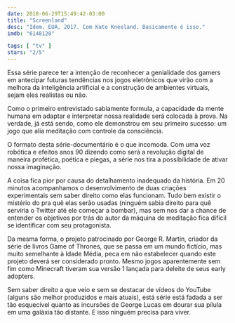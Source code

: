 ```yaml
---
date: 2018-06-29T15:49:42-03:00
title: "Screenland"
desc: "Idem. EUA, 2017. Com Kate Kneeland. Basicamente é isso."
imdb: "6148128"

tags: [ "tv" ]
stars: "2/5"
---
```

Essa série parece ter a intenção de reconhecer a genialidade dos gamers em antecipar futuras tendências nos jogos eletrônicos que virão com a melhora da inteligência artificial e a construção de ambientes virtuais, sejam eles realistas ou não.

Como o primeiro entrevistado sabiamente formula, a capacidade da mente humana em adaptar e interpretar nossa realidade será colocada à prova. Na verdade, já está sendo, como ele demonstrou em seu primeiro sucesso: um jogo que alia meditação com controle da consciência.

O formato desta série-documentário é o que incomoda. Com uma voz robótica e efeitos anos 90 dizendo como será a revolução digital de maneira profética, poética e piegas, a série nos tira a possibilidade de ativar nossa imaginação.

A coisa fica pior por causa do detalhamento inadequado da história. Em 20 minutos acompanhamos o desenvolvimento de duas criações experimentais sem saber direito como elas funcionam. Tudo bem existir o mistério do pra quê elas serão usadas (ninguém sabia direito para quê serviria o Twitter até ele começar a bombar), mas sem nos dar a chance de entender os objetivos por trás do autor da máquina de meditação fica difícil se identificar com seu protagonista.

Da mesma forma, o projeto patrocinado por George R. Martin, criador da série de livros Game of Thrones, que se passa em um mundo fictício, mas muito semelhante à Idade Média, peca em não estabelecer quando este projeto deverá ser considerado pronto. Mesmo jogos aparentemente sem fim como Minecraft tiveram sua versão 1 lançada para deleite de seus early adopters.

Sem saber direito a que veio e sem se destacar de vídeos do YouTube (alguns são melhor produzidos e mais atuais), está série está fadada a ser tão esquecível quanto as incursões de George Lucas em dourar sua pílula em uma galáxia tão distante. E isso ninguém precisa para viver.
